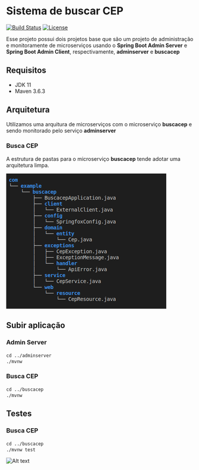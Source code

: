 

# Sistema de buscar CEP

[![Build Status](https://travis-ci.org/codecentric/springboot-sample-app.svg?branch=master)](https://travis-ci.org/codecentric/springboot-sample-app)
[![License](http://img.shields.io/:license-apache-blue.svg)](http://www.apache.org/licenses/LICENSE-2.0.html)


Esse projeto possui  dois projetos base que são um projeto de administração e monitoramente de microserviços usando o **Spring Boot Admin Server** e **Spring Boot Admin Client**, respectivamente, **adminserver**  e  **buscacep**
## Requisitos

* JDK 11
* Maven 3.6.3


## Arquitetura 

Utilizamos uma arquitura de microserviços com o microserviço **buscacep** e sendo monitorado pelo serviço **adminserver**

### Busca CEP 

A estrutura de pastas para o microserviço **buscacep** tende adotar uma arquitetura limpa.

![Estrutura de pastas](./imagens/src-buscacep.png "Estrutura de pastas")


## Subir aplicação


### Admin Server
```shell
cd ../adminserver
./mvnw
```

### Busca CEP
```shell
cd ../buscacep
./mvnw
```

## Testes

### Busca CEP 
```shell
cd ../buscacep
./mvnw test
```


![Alt text](relative/path/to/img.jpg?raw=true "Title")